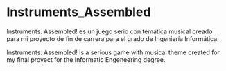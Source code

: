 # Instruments_Assembled
Instruments: Assembled! es un juego serio con temática musical creado para mi proyecto de fin de carrera para el grado de Ingeniería Informática. 

Instruments: Assembled! is a serious game with musical theme created for my final proyect for the Informatic Engeneering degree.
